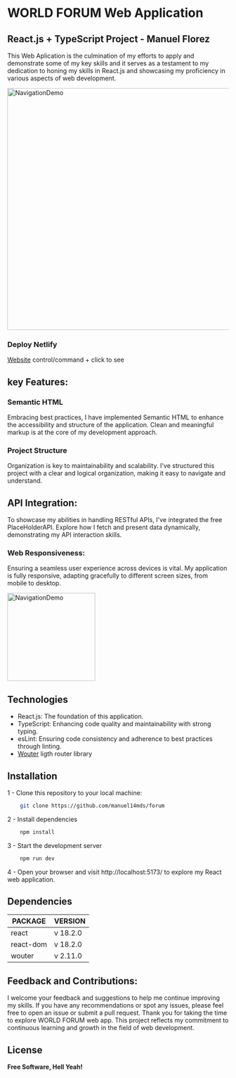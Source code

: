 # WORLD FORUM Web Application
## React.js + TypeScript Project - Manuel Florez

This Web Aplication is the culmination of my efforts to apply and demonstrate some of my key skills and it serves as a testament to my dedication to honing my skills in React.js and showcasing my proficiency in various aspects of web development.

<img src="src/assets/samples/desktop-sample.gif" alt="NavigationDemo" width="550"/>

### Deploy Netlify
[Website]([https://github.com/molefrog/wouter](https://6500aabdb9513827a800daeb--jolly-kulfi-6e85f7.netlify.app/)) control/command + click to see

## key Features:
### Semantic HTML
Embracing best practices, I have implemented Semantic HTML to enhance the accessibility and structure of the application. Clean and meaningful markup is at the core of my development approach.

### Project Structure
Organization is key to maintainability and scalability. I've structured this project with a clear and logical organization, making it easy to navigate and understand.

## API Integration: 
To showcase my abilities in handling RESTful APIs, I've integrated the free PlaceHolderAPI. Explore how I fetch and present data dynamically, demonstrating my API interaction skills.

### Web Responsiveness: 
Ensuring a seamless user experience across devices is vital. My application is fully responsive, adapting gracefully to different screen sizes, from mobile to desktop.

<img src="src/assets/samples/mobile-sample.gif" alt="NavigationDemo" width="200"/>




## Technologies
* React.js: The foundation of this application.
* TypeScript: Enhancing code quality and maintainability with strong typing.
* esLint: Ensuring code consistency and adherence to best practices through linting.
* [Wouter](https://github.com/molefrog/wouter) ligth router library
    

## Installation
1 - Clone this repository to your local machine:
```sh
    git clone https://github.com/manuel14mds/forum
```
2 - Install dependencies 
```sh
    npm install
```
3 - Start the development server
```sh
    npm run dev
```
4 - Open your browser and visit http://localhost:5173/ to explore my React web application.


## Dependencies

| PACKAGE  | VERSION |
| ------ | ------ |
| react | v 18.2.0 |
| react-dom | v 18.2.0 |
| wouter | v 2.11.0 |

## Feedback and Contributions:
I welcome your feedback and suggestions to help me continue improving my skills. If you have any recommendations or spot any issues, please feel free to open an issue or submit a pull request.
Thank you for taking the time to explore WORLD FORUM web app. This project reflects my commitment to continuous learning and growth in the field of web development.

## License
**Free Software, Hell Yeah!**
